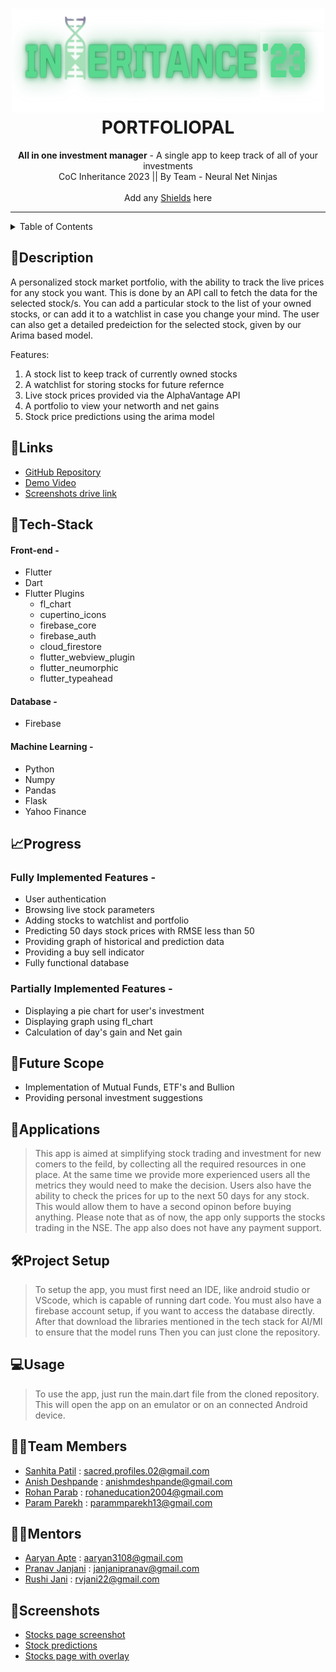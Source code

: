 <h1 align="center">
  <a href="https://github.com/CommunityOfCoders/Inheritance-2023">
    <img src="./Untitled.png" alt="CoC Inheritance 2022" width="500" height="166">
  </a>
  <br>
  PORTFOLIOPAL
</h1>

<div align="center">
   <strong>All in one investment manager</strong> - A single app to keep track of all of your investments<br>
  CoC Inheritance 2023 || By Team - Neural Net Ninjas <br> <br>
  Add any <a href="https://shields.io/">Shields</a> here
</div>
<hr>

<details>
<summary>Table of Contents</summary>

- [Description](#description)
- [Links](#links)
- [Tech Stack](#tech-stack)
- [Progress](#progress)
- [Future Scope](#future-scope)
- [Applications](#applications)
- [Project Setup](#project-setup)
- [Usage](#usage)
- [Team Members](#team-members)
- [Mentors](#mentors)
- [Screenshots](#screenshots)

</details>

## 📝Description

A personalized stock market portfolio, with the ability to track the live prices for any stock you want. This is done by an API call to fetch the data for the selected stock/s. You can add a particular stock to the list of your owned stocks, or can add it to a watchlist in case you change your mind. The user can also get a detailed predeiction for the selected stock, given by our Arima based model.

Features:
1. A stock list to keep track of currently owned stocks
2. A watchlist for storing stocks for future refernce
3. Live stock prices provided via the AlphaVantage API
4. A portfolio to view your networth and net gains
5. Stock price predictions using the arima model

## 🔗Links

- [GitHub Repository](https://github.com/stranger-scripts-06/investment-manager)
- [Demo Video](https://drive.google.com/drive/folders/1uaaOUaWjAcCgpCtlKcW-_utOq6Yaxb9P?usp=sharing)
- [Screenshots drive link](https://drive.google.com/drive/folders/17k75AuwpqmRZmb5DFzgMDDRXtjaKLepG?usp=drive_link)

## 🤖Tech-Stack


#### Front-end -
-  Flutter
-  Dart
- Flutter Plugins
    - fl_chart
    - cupertino_icons
    - firebase_core
    - firebase_auth
    - cloud_firestore
    - flutter_webview_plugin
    - flutter_neumorphic
    - flutter_typeahead

#### Database -
-  Firebase

#### Machine Learning -
-  Python
-  Numpy
-  Pandas
-  Flask
-  Yahoo Finance

## 📈Progress

### Fully Implemented Features -

-  User authentication 
-  Browsing live stock parameters
-  Adding stocks to watchlist and portfolio
-  Predicting 50 days stock prices with RMSE less than 50
-  Providing graph of historical and prediction data
-  Providing a buy sell indicator
-  Fully functional database

### Partially Implemented Features -

-  Displaying a pie chart for user's investment 
-  Displaying graph using fl_chart
-  Calculation of day's gain and Net gain

## 🔮Future Scope


- Implementation of Mutual Funds, ETF's and Bullion
- Providing personal investment suggestions

## 💸Applications

>This app is aimed at simplifying stock trading and investment for new comers to the feild, by collecting all the required resources in one place. At the same time we provide more experienced users all the metrics they would need to make the decision. Users also have the ability to check the prices for up to the next 50 days for any stock. This would allow them to have a second opinon before buying anything.
>Please note that as of now, the app only supports the stocks trading in the NSE. The app also does not have any payment support.

## 🛠Project Setup

> To setup the app, you must first need an IDE, like android studio or VScode, which is capable of running dart code.
> You must also have a firebase account setup, if you want to access the database directly.
> After that download the libraries mentioned in the tech stack for AI/Ml to ensure that the model runs
> Then you can just clone the repository.

## 💻Usage

> To use the app, just run the main.dart file from the cloned repository. This will open the app on an emulator or on an connected Android device.

## 👨‍💻Team Members

- [Sanhita Patil](https://github.com/stranger-scripts-06)  : sacred.profiles.02@gmail.com 
- [Anish Deshpande](https://github.com/silverhaffling01)  : anishmdeshpande@gmail.com
- [Rohan Parab](https://github.com/Rohan20-10)  : rohaneducation2004@gmail.com
- [Param Parekh](https://github.com/Param1304) : parammparekh13@gmail.com 

## 👨‍🏫Mentors


- [Aaryan Apte](https://github.com/aaryan-apte)  : aaryan3108@gmail.com 
- [Pranav Janjani](https://github.com/pranavjanjani)  : janjanipranav@gmail.com
- [Rushi Jani](https://github.com/R-V-J)  : rvjani22@gmail.com 

## 📱Screenshots

- [Stocks page screenshot](https://drive.google.com/file/d/1p6iRnL3RlUqL355v-GK7PmuR99XhrLgt/view?usp=drive_link)
- [Stock predictions](https://drive.google.com/file/d/1ejcp3Y-xD6SYpmv9_MzVkXA3akfYmBYV/view?usp=drive_link)
- [Stocks page with overlay](https://drive.google.com/file/d/1k3JFnc4Nu14d9V_OP8WM-DNiRO56i9Mw/view?usp=drive_link)

